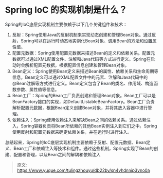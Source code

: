 # Spring IoC 的实现机制是什么？

<font style="color:rgb(36, 41, 47);">Spring的IoC底层实现机制主要依赖于以下几个关键组件和技术：</font>

1. <font style="color:rgb(36, 41, 47);">反射：Spring使用Java的反射机制来实现动态创建和管理Bean对象。通过反射，Spring可以在运行时动态地实例化Bean对象、调用Bean的方法和设置属性值。</font>
2. <font style="color:rgb(36, 41, 47);">配置元数据：Spring使用配置元数据来描述Bean的定义和依赖关系。配置元数据可以通过XML配置文件、注解和Java代码等方式进行定义。Spring在启动时会解析配置元数据，根据配置信息创建和管理Bean对象。</font>
3. <font style="color:rgb(36, 41, 47);">Bean定义：Spring使用Bean定义来描述Bean的属性、依赖关系和生命周期等信息。Bean定义可以通过XML配置文件中的<bean>元素、注解和Java代码中的@Bean注解等方式进行定义。Bean定义包含了Bean的类名、作用域、构造函数参数、属性值等信息。</font>
4. <font style="color:rgb(36, 41, 47);">Bean工厂：Spring的Bean工厂负责创建和管理Bean对象。Bean工厂可以是BeanFactory接口的实现，如DefaultListableBeanFactory。Bean工厂负责解析配置元数据，根据Bean定义创建Bean对象，并将其放入容器中进行管理。</font>
5. <font style="color:rgb(36, 41, 47);">依赖注入：Spring使用依赖注入来解决Bean之间的依赖关系。通过依赖注入，Spring容器负责将Bean所依赖的其他Bean实例注入到它们之中。Spring使用反射和配置元数据来确定依赖关系，并在运行时进行注入。</font>

<font style="color:rgb(36, 41, 47);">总结起来，Spring的IoC底层实现机制主要依赖于反射、配置元数据、Bean定义、Bean工厂和依赖注入等技术和组件。通过这些机制，Spring实现了Bean的创建、配置和管理，以及Bean之间的解耦和依赖注入</font>



> 原文: <https://www.yuque.com/tulingzhouyu/db22bv/sn4vhdnnip3vno0a>